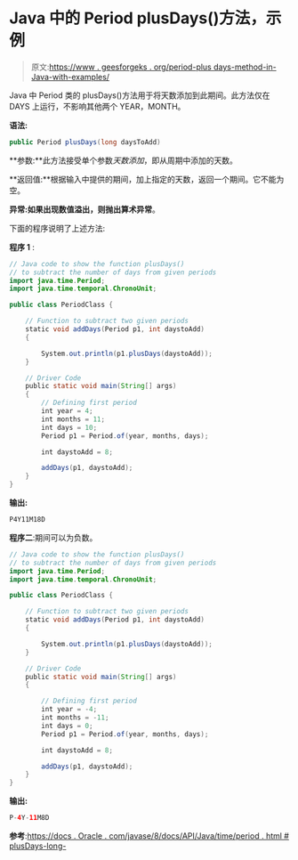# Java 中的 Period plusDays()方法，示例

> 原文:[https://www . geesforgeks . org/period-plus days-method-in-Java-with-examples/](https://www.geeksforgeeks.org/period-plusdays-method-in-java-with-examples/)

Java 中 Period 类的 plusDays()方法用于将天数添加到此期间。此方法仅在 DAYS 上运行，不影响其他两个 YEAR，MONTH。

**语法:**

```java
public Period plusDays(long daysToAdd)
```

**参数:**此方法接受单个参数*天数添加*，即从周期中添加的天数。

**返回值:**根据输入中提供的期间，加上指定的天数，返回一个期间。它不能为空。

**异常:**如果出现数值溢出，则抛出**算术异常**。

下面的程序说明了上述方法:

**程序 1** :

```java
// Java code to show the function plusDays()
// to subtract the number of days from given periods
import java.time.Period;
import java.time.temporal.ChronoUnit;

public class PeriodClass {

    // Function to subtract two given periods
    static void addDays(Period p1, int daystoAdd)
    {

        System.out.println(p1.plusDays(daystoAdd));
    }

    // Driver Code
    public static void main(String[] args)
    {
        // Defining first period
        int year = 4;
        int months = 11;
        int days = 10;
        Period p1 = Period.of(year, months, days);

        int daystoAdd = 8;

        addDays(p1, daystoAdd);
    }
}
```

**输出:**

```java
P4Y11M18D

```

**程序二**:期间可以为负数。

```java
// Java code to show the function plusDays()
// to subtract the number of days from given periods
import java.time.Period;
import java.time.temporal.ChronoUnit;

public class PeriodClass {

    // Function to subtract two given periods
    static void addDays(Period p1, int daystoAdd)
    {

        System.out.println(p1.plusDays(daystoAdd));
    }

    // Driver Code
    public static void main(String[] args)
    {

        // Defining first period
        int year = -4;
        int months = -11;
        int days = 0;
        Period p1 = Period.of(year, months, days);

        int daystoAdd = 8;

        addDays(p1, daystoAdd);
    }
}
```

**输出:**

```java
P-4Y-11M8D

```

**参考**:[https://docs . Oracle . com/javase/8/docs/API/Java/time/period . html # plusDays-long-](https://docs.oracle.com/javase/8/docs/api/java/time/Period.html#plusDays-long-)